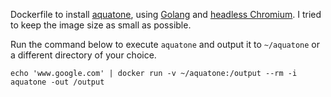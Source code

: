 Dockerfile to install [aquatone](https://github.com/michenriksen/aquatone), using [Golang](https://golang.org/) and [headless Chromium](https://www.chromium.org/getting-involved/download-chromium). I tried to keep the image size as small as possible.

Run the command below to execute `aquatone` and output it to `~/aquatone` or a different directory of your choice.

```
echo 'www.google.com' | docker run -v ~/aquatone:/output --rm -i aquatone -out /output
```